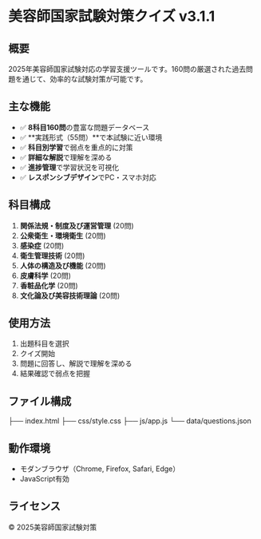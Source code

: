 # 美容師国家試験対策クイズ v3.1.1

## 概要
2025年美容師国家試験対応の学習支援ツールです。160問の厳選された過去問題を通じて、効率的な試験対策が可能です。

## 主な機能
- ✅ **8科目160問**の豊富な問題データベース
- ✅ **実践形式（55問）**で本試験に近い環境
- ✅ **科目別学習**で弱点を重点的に対策
- ✅ **詳細な解説**で理解を深める
- ✅ **進捗管理**で学習状況を可視化
- ✅ **レスポンシブデザイン**でPC・スマホ対応

## 科目構成
1. **関係法規・制度及び運営管理** (20問)
2. **公衆衛生・環境衛生** (20問) 
3. **感染症** (20問)
4. **衛生管理技術** (20問)
5. **人体の構造及び機能** (20問)
6. **皮膚科学** (20問)
7. **香粧品化学** (20問)
8. **文化論及び美容技術理論** (20問)

## 使用方法
1. 出題科目を選択
2. クイズ開始
3. 問題に回答し、解説で理解を深める
4. 結果確認で弱点を把握

## ファイル構成
├── index.html ├── css/style.css ├── js/app.js └── data/questions.json
## 動作環境
- モダンブラウザ（Chrome, Firefox, Safari, Edge）
- JavaScript有効

## ライセンス
© 2025美容師国家試験対策
